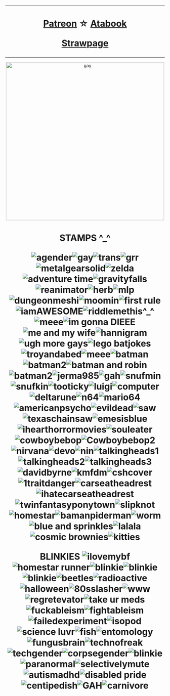  ***
<h1 align="center">   
  
[Patreon](https://www.patreon.com/riddlemorgue/about)
☆ [Atabook](https://riddlemorgue.atabook.org/) 

[Strawpage](https://hal-emmerich.straw.page/) 
</h1>

***
<p align="center">
<img width="500" alt="gay" src="https://64.media.tumblr.com/c7f03399aca84607254533eea0aef374/72585813b63f7be6-a8/s1280x1920/9c907f660b94e70ee86c2dea0cd2716ba1a0fb5c.pnj">
<p> 

<h1 align="center">  
STAMPS ^_^  
  
![agender](https://64.media.tumblr.com/d0e7fdf8fd808a59c794bac370084a10/85e0f5d14f85bcb6-c4/s100x200/a9da74d7a58a2bb03fff7a783bc6964ffb1c4bb6.pnj)![gay](https://64.media.tumblr.com/43880b96b9bf4f5da0d1b2cb071ecef8/d7d529b67f874c85-16/s100x200/74acd2a5925d6bf324a93cae32c7214f052649d8.pnj)![trans](https://64.media.tumblr.com/03e89ffc0b703f60ba8acdf92774e565/beec7440bc92a6a5-b7/s100x200/3586d6d98dca9212bf9e875c64adcaeb35022b71.pnj)![grr](https://github.com/user-attachments/assets/d417dd25-680e-41c0-9899-71cd62e49001)![metalgearsolid](https://64.media.tumblr.com/66148129afda7c853d13ec4f4f1ea72c/tumblr_prx1b13pVx1xzybrpo1_100.gifv)![zelda](https://64.media.tumblr.com/a3ba978a589d64a21094bac3e60c65b9/tumblr_ptbgowgMb41xzybrpo3_100.pnj)![adventure time](https://64.media.tumblr.com/8a31e78f49065985ab23475da01b56c8/09754a608e07afc2-c7/s100x200/5a348b6985778c8e75a741069db298687ed4e735.pnj)![gravityfalls](https://64.media.tumblr.com/2a106033b18eb09944dc25269874d9ee/d8d8cf49230dd280-2a/s100x200/6daa357dcf5bcab439799e4c411841e2a9752613.gifv)![reanimator](https://64.media.tumblr.com/f692f92b5322fe3378000eae4e3c28c9/6a42514c3ffcfcbf-38/s100x200/d1951410e2611c314dd4573d7ccdcecbbc334937.pnj)![herb](https://64.media.tumblr.com/0796d71bf8403100e7e284e8f5762570/859dad767039a52d-7c/s100x200/d1b48586209019cf8ca23d604437e4c26806fe03.jpg)![mlp](https://64.media.tumblr.com/53fe3f4fb1e6a58435d29621bff55bca/5893bcc3b4ba9f5b-db/s250x250_c1/a91371a55be5de21c314f109a54a8f943eef9b18.gifv)![dungeonmeshi](https://64.media.tumblr.com/7ef45c1787a03b7759abbc42cc90fe87/b553fbecacc6e296-58/s100x200/7ff9093e8100769e5c520f2d62f78bab31eda61d.gifv)![moomin](https://64.media.tumblr.com/ae1d3d24e6902ffe9ef4fc1773b2eeb5/85f4f2fed7740bac-ee/s100x200/9e8f69d5d8487f6b979433605319779cf37da37f.pnj)![first rule](https://64.media.tumblr.com/64462f504ecec24bf905042c1cb97c87/4fa61a748f70571b-93/s100x200/94df7bc64a2c998b7002d4c8e5d90083cc15afce.pnj)![iamAWESOME](https://64.media.tumblr.com/e496114841373a8802a4a254b6f70236/430287f45c8133f7-ea/s100x200/d2d921aaa351a258bf7d481b62327f4a4f176f52.gifv)![riddlemethis^_^](https://64.media.tumblr.com/cd2c94815f01582c97d03a5f71f1a651/c7ec99018e074490-e5/s100x200/58a5398daac9786719edf40d3f7f14ae3cc68a34.gifv)![meee](https://64.media.tumblr.com/df3d0153bf24f6412d750f5de3cd45b2/ba20ff6339b392ae-f1/s100x200/864b90c0432bec0b517f50e92fa5620ca157eb08.pnj)![im gonna DIEEE](https://64.media.tumblr.com/2539de4884a6f3cfb3f747627dce3c07/fb50ac80fc4f5352-2b/s250x400/a26516721d8fc124dc449cca78bc077a36db1eed.gifv)![me and my wife](https://github.com/user-attachments/assets/c068e9ff-e8bd-41b9-9c62-22b6a18b152d)![hannigram](https://github.com/user-attachments/assets/50545d32-7d4f-48e8-bb10-53b12731fc1a)![ugh more gays](https://64.media.tumblr.com/4e3b03eb093853316498338fd8d3f2ae/4fbac6bde9a4b220-b9/s100x200/1e94ae657e3f86f85fef0691f4c70d25196b085d.pnj)![lego batjokes](https://github.com/user-attachments/assets/82258116-2a13-45dc-88ad-f2bc63c4a401)![troyandabed](https://64.media.tumblr.com/030ebc34c0b6ab9ba31a44ad020d3629/85f4f2fed7740bac-f0/s100x200/5c9579b72abb8a04afb5dcef442e9b375d67946d.gifv)![meee](https://64.media.tumblr.com/09bfcc07d718e7c41d3621771271b21f/4fbac6bde9a4b220-5d/s100x200/b7da63e428e00a96ae0d43d1a604d615bf8fe1ec.pnj)![batman](https://64.media.tumblr.com/f0c0e098e1ba0aab9973ab3cf821a30d/acb7fad734947539-a7/s100x200/e3c255aa17df010add5c2790723e5e36b488883b.pnj)![batman2](https://64.media.tumblr.com/b7320985e1bf0472d2373ffe5c010b49/a16a1e336682ecbc-51/s100x200/9638a8477a0db2391da175f7e2b7f0217fbd4f1a.gifv)![batman and robin](https://64.media.tumblr.com/3548524078b372623bd47404edb59944/a16a1e336682ecbc-b4/s250x400/02fc2242858846520fc5f5f53c9ab3f6825cb68c.gifv)![batman2](https://64.media.tumblr.com/b94e18d7ad8e7f69067c0b1b087dee0a/a16a1e336682ecbc-98/s100x200/3131ddfc72c43da0ecce8c047c4c14516ca1370c.gifv)![jerma985](https://github.com/user-attachments/assets/3b531fe8-e2fa-4d64-b35b-054a1d80afbd)![gah](https://64.media.tumblr.com/4b73ba40baccc9a0ce93e00b478d09b7/2c56ced0da2eab54-49/s100x200/2b81081eaab1a07321d8960ab843c2dc089f02c8.gifv)![snufmin](https://64.media.tumblr.com/5feba9ad066bfc9a4e3b857d1c71dda4/8a52b2cab4f6f81a-fe/s100x200/07fe3475b4fd29be2f2cd107c9a8c1f961b2294e.gifv)![snufkin](https://64.media.tumblr.com/58700c9a5186e026cf143cfb92d4c043/tumblr_pub37jYcn21xbgu08o1_100.pnj)![tooticky](https://64.media.tumblr.com/32a8d302eb091fbe2c841938f7976ae4/b98e3ed292245e5d-55/s100x200/f6b7ff60fd58c3a9e6842bae0ab2f10866e74925.webp)![luigi](https://64.media.tumblr.com/229d317c95cfa8881fde2576687feb25/eae413e76838873a-58/s100x200/b58289e1fbab0896a80d80acfabf8e03fa37552f.jpg)![computer](https://github.com/user-attachments/assets/eedc9883-cda5-4c26-bb02-ef28e26cac5c)![deltarune](https://64.media.tumblr.com/f0e21ac554a528afda1520a8f0276025/79d8b316934d24c3-14/s100x200/b1ee7ef79215e8a5a3a90c35c441c1e1f40ef669.gifv)![n64](https://64.media.tumblr.com/471c4729fc524e59de01e6707785c12a/542c1391a5391251-eb/s100x200/d95ce2fe04be5285d2a8aedf55f05995d2490f7e.gifv)![mario64](https://64.media.tumblr.com/077459a05a4765903092eecf58477d45/79d8b316934d24c3-80/s100x200/b5eeebd0e01ba3af35a469dc39ffaaa28fa7ef52.pnj)![americanpsycho](https://64.media.tumblr.com/077d497b257b0e7505f189196db59a6c/5aee31f2d9505402-1a/s100x200/eccb7e0b109f1590fd6c834cd74a50d35ec6dc2f.pnj)![evildead](https://64.media.tumblr.com/264e15acd4ec547cece9f210832f8d27/6a42514c3ffcfcbf-c5/s100x200/ebe72c5d10b9e2e4a2b582fc75ae725d4e74ccae.pnj)![saw](https://64.media.tumblr.com/74fed491b6940122c5f544767ff96e7c/6a42514c3ffcfcbf-54/s100x200/95952da3e6028eb6fc37496598bc155ec1765fbf.pnj)![texaschainsaw](https://64.media.tumblr.com/c9e81a1fd6ba7c7aef17141e7985c5d4/5aee31f2d9505402-66/s100x200/03d45fcd1d63f14f914dab3f8ee6f9a78838a6dc.pnj)![emesisblue](https://64.media.tumblr.com/5d9f295fb6a6c1ec3f9d791ab13eb06c/e3b9aeaa68cb58b7-4c/s100x200/567ce146ca04b488aacedd4adc2b2aa00f7590ce.pnj)![ihearthorrormovies](https://64.media.tumblr.com/29e5112e70f150e13d2de67c769549da/bfaaeb60d3ffc0b4-e1/s100x200/0a1b3b5a9ac4f758e4c6b9ea3fa99ab1080f66e8.pnj)![souleater](https://64.media.tumblr.com/daf3180e6f9f8d55311dcf78770053d1/tumblr_pbdch3Isuc1xz2nuuo9_100.gifv)![cowboybebop](https://64.media.tumblr.com/7cf60e2eac0d479b9d77e6f26e6c87aa/268d89e57bd8925f-30/s100x200/3565bc35460f2a1b420db201f957ee0b4f90064c.pnj)![Cowboybebop2](https://64.media.tumblr.com/fc094dc507d9c05b206e17e23ff2e167/268d89e57bd8925f-63/s100x200/f0a05329d572d2930277d5a2556a4ff4559b1325.pnj)![nirvana](https://64.media.tumblr.com/e43acd0a842595e9f98324a1aea69bfc/27f4cb35fefb8913-f5/s100x200/f9f539dbe939b1864cdc66238f63044196b72909.gifv)![devo](https://64.media.tumblr.com/d8f6a9efe7cba3964aa54ba6d786dabd/f9180f752a73d002-6f/s100x200/b77d65802d74efde7687fd97258890c632da67f8.pnj)![nin](https://64.media.tumblr.com/e2c6265dd84436fcd3a8f013ca8e476a/7c3dd077ed76e2f9-89/s100x200/93c2a697eac1744d7d29e67390c9485edbc0472e.pnj)![talkingheads1](https://64.media.tumblr.com/07d627e5c9da8de0a5729ad2dc30df32/92aea7c25c02da2e-8d/s100x200/bebeb72d96efb376d154b44dad4bbd8c3841e570.pnj)![talkingheads2](https://64.media.tumblr.com/1124dd57f1f4de8ade4c75f48f2eb428/92aea7c25c02da2e-2f/s100x200/8239599a89716b61e832eb0b8b68103da8bd4688.pnj)![talkingheads3](https://64.media.tumblr.com/6faa1a6ebf0b185875a0843bf3c3521f/9328aa9bfd3300b0-cd/s100x200/9b1792fb795dad6840299732668334b0cfba0485.pnj)![davidbyrne](https://64.media.tumblr.com/7b40808886e8757c96c97a1c1a04b2c5/9328aa9bfd3300b0-1e/s100x200/20001b3b9e42cb9d6e76d64af3e6c50568bc1e5d.gifv)![kmfdm](https://64.media.tumblr.com/7727558d37aa33a0f5cfe7511de21197/0ff738aae3bed445-ee/s100x200/85a5ff883c53274a4cf31a196ca1aac56afcc2eb.pnj)![cshcover](https://64.media.tumblr.com/c1c7c21f9913006aa28f415e6cb4a023/7504a3c8f68a98a9-33/s100x200/0a8133671dfd362956875ec6c3f929b705d4e384.pnj)![1traitdanger](https://64.media.tumblr.com/3bb52682edb86c5ca01e01fe0476fa5b/69ccfde05c8d9754-f5/s100x200/869458cf79815d44c518bde7832d174aa3d47c79.pnj)![carseatheadrest](https://64.media.tumblr.com/b932c992a66b8e223c3e01385edd6c6e/e16d9c3fd8438e13-bd/s100x200/137902ac14ba8c31abd2a4c2f5c87b422443054d.pnj)![ihatecarseatheadrest](https://64.media.tumblr.com/b83fd7eb013be6e4282d6d8433f736df/7504a3c8f68a98a9-ce/s100x200/5e823e3e0d8be8eacabb58e56e8fc4838bc92f89.pnj)![twinfantasyponytown](https://64.media.tumblr.com/78b16292370f60b66bfde5049c5bf035/69ccfde05c8d9754-9e/s100x200/bbb2e91b6d469c97c929ffaabd2673bebf18e146.pnj)![slipknot](https://64.media.tumblr.com/a906ffa99c2421454a16e7dc0352305b/c937cea2bae71fd6-d1/s100x200/70f929d5d922adef60f81d4b2618619bab524fed.pnj)![homestar](https://64.media.tumblr.com/caef67306b5c5e26c096c2f9f9398738/88bfbc9ecb87905e-1c/s100x200/b73d95611ea8830ca4d933f4bda5c87a05c88851.pnj)![bamanpiderman](https://64.media.tumblr.com/c545bdcf762f56a345ee981e75d2bd11/762a7abac4831275-1f/s100x200/37e530d5586419c315529553f742be90a1ab0704.gifv)![worm](https://64.media.tumblr.com/6e8cee557f7b80e5cf1649bd3a86e1b1/3caea98c88e64bec-41/s100x200/8656f761cf508b995946fb5852426d24a6659e8f.jpg)![blue and sprinkles](https://64.media.tumblr.com/9b7c38a672fddd5e96e32e608b600cc9/a9f83b6af483b6c3-58/s100x200/a84352c37dd92bec759cfd7d01aa042e0fe67320.gifv)![lalala](https://64.media.tumblr.com/2c2c459a6d33e068ec5c193ae5782444/acd5f42c3f4a5236-cc/s100x200/7ec82c47b6b8d8c1a40f64cb6895dc046a0bf7c3.jpg)![cosmic brownies](https://64.media.tumblr.com/04142dcfa579d702adb6d23883944bb0/d8d8cf49230dd280-93/s100x200/4ee85df29e23042a29e48d492c6f8a6383285f25.pnj)![kitties](https://64.media.tumblr.com/32e687fcf65d0c37a2f311e184bb011b/4294f7f3f4b88231-f3/s100x200/f5cc2e96349c0fb88dcdd76986d1024eeaa9f826.gifv)

BLINKIES 
![ilovemybf](https://blinkies.neocities.org/b/display/0026-iheart2.gif)![homestar runner](https://64.media.tumblr.com/897d2acf92b53fb631ee1b8257cbda75/d7c3dd5857464115-ac/s250x400/6ec371e83ab79c6880af9ce8aec16fceecf08d3b.gifv)![blinkie](https://64.media.tumblr.com/6e6d81a58af05b383c16e4cefa1c11b0/c7ec99018e074490-84/s250x400/328db96197906f50a0b4c5468345f960af305d41.gifv)![blinkie](https://64.media.tumblr.com/ad2662bd643afc8c5bff080e81f93d87/c7ec99018e074490-ee/s250x400/a12919c0dfc4e975eed4a978d187ef25b4985c4a.gifv)![blinkie](https://64.media.tumblr.com/fef73f6e41bd21177a19e52d98418cf9/acbffc6c7e51333b-01/s250x400/51447432ef333fe49b15bc4177a66df98c4c9318.gifv)![beetles](https://64.media.tumblr.com/f6cd27e7d5038c05eb17eed500ba9685/254dec1ce103e62a-90/s250x400/0a9d1b89d6b3b3277548dfa14ba330fcd158888d.gifv)![radioactive](https://64.media.tumblr.com/67228cdbb06e89fc2056dc819b443f72/254dec1ce103e62a-68/s250x400/44ca5188cd816bceb3bec67a4211469953517c08.gifv)![halloween](https://64.media.tumblr.com/be10635a4ce9596830f9adc2605b3908/4889630ae28e68e6-c2/s250x400/3e49a5cd0fd81e8a23f536ad5d7a9fd2fcab1ab1.gifv)![80sslasher](https://64.media.tumblr.com/e2a1681cbcc27f6417b0d8ccca30b7b1/4889630ae28e68e6-d8/s250x400/e2d7631f95c441510187fb828506acf7dfe98704.gifv)![www](https://64.media.tumblr.com/e874ce99c0609234410c28e02c6a4bcf/2fe0cef72a93c730-0a/s250x400/dc605cc7670ec3a7be5e603b5f9f45048412812d.gifv)![regretevator](https://64.media.tumblr.com/c6b195cb7f5a45a42993cb0eb933fa6f/2fe0cef72a93c730-f6/s250x400/9cfb0111958fb4ff7c42d86cbb9076bf145f3696.gifv)![take ur meds](https://64.media.tumblr.com/11a818d960d8b03ecfa224a8d7b2031c/943c5ba1a533e73b-17/s250x400/f83d743d98800821b7cce91a00e9f06833ee68ef.gifv)![fuckableism](https://64.media.tumblr.com/e55cf4537228de3197482d055618132e/ede2260b21432ca7-a7/s250x400/0f3f1f31a585b45d7105c9dabd9267dd0744f944.gifv)![fightableism](https://64.media.tumblr.com/4394d81be81463d5f9990978275957b9/1abb9e5846645998-db/s250x400/0bb41f49ddc2d433061b1fc44c62edcb90f678fa.gifv)![failedexperiment](https://64.media.tumblr.com/17252dac1c68675520b69adefa42242b/26f6392655aacdf9-bc/s250x400/b190593895fdd1ae61013ca7275cba89b823762c.gifv)![isopod](https://64.media.tumblr.com/1f58f478cbd1a5bbdfa00560150396e4/26f6392655aacdf9-b5/s250x400/3198c8d3dee82b0fe309651c3e6d207125a81d39.gifv)![science luvr](https://64.media.tumblr.com/f6b0e9bf7586d852d255b3c701a4ec23/c9454ba6d5db0322-5d/s250x400/e4365406420f83290ea109cb448c62d4792889fd.gifv)![fish](https://64.media.tumblr.com/fe2c0e83623a597d689cbbd40d2cf023/73fc6aee579bb9c9-4c/s250x400/030911de9d9bd0026eb41eae86301e52fd2b4235.gifv)![entomology](https://64.media.tumblr.com/34b77d42c84fc90230aa451a466bd297/6214c27e74f53b56-ae/s250x400/c52ba89ecc753106d38de25d25d5ace8f7cecf45.gifv)![fungusbrain](https://64.media.tumblr.com/0992ff597871f409ff1eabe84d235e9e/c31d53c05dc221a7-0e/s250x400/9102a289c537081e483c7ac6fe253fa29d92b103.gifv)![technofreak](https://64.media.tumblr.com/17f108e7ec1f0f4e0de09f7e110c603c/83b700c891cd181e-56/s250x400/230f5d1f904027ff1206e64ec366b7c2fd7667ed.gifv)![techgender](https://64.media.tumblr.com/4e75b8e1b42b3c229f6dcda5e7d82a9b/2a71b3feb9f18118-72/s250x400/99cebeb043379b763cdf8c3c847096804fd63528.gifv)![corpsegender](https://64.media.tumblr.com/3984743c8f8aff9ff8b7d3db366a0a6b/2bacbe891b14f4e5-e8/s250x400/8a77140e36c7ba7547dc55f7b7b615b0126c3763.gifv)![blinkie](https://64.media.tumblr.com/c36448399ba77ce38e6e275ad2c30ecf/4889630ae28e68e6-cd/s250x400/e5d9438bbb9c0314ba6f53db5e645cf46bacb6e5.gifv)![paranormal](https://64.media.tumblr.com/1102cc312d5858bac3e7a34b5931d873/4bc0c94f319ee9f7-d0/s250x400/d7211d8d16be838f951d268fa26579d7f2dc016e.gifv)![selectivelymute](https://64.media.tumblr.com/df2155602edaaf98b2dd6421047692d6/a639cd0bda95f1ad-c8/s250x400/6ae08d63af27dab4d37fbc0a13f7f46b2ae4e5f4.gifv)![autismadhd](https://64.media.tumblr.com/336321fa8994c638bf59e5c05cc8e2de/a639cd0bda95f1ad-91/s250x400/6010cd936fc73a81824060c0e832f820c3c75b67.gifv)![disabled pride](https://64.media.tumblr.com/e7f06bb2cde5cbdc9d21e5dd4215b8c9/f20f0731857f3568-2c/s250x400/33ae3e9e388b40f9767104a305c543cddceee342.gifv)![centipedish](https://64.media.tumblr.com/62b9aedeec01ca026b895da5dc18f8a7/26f6392655aacdf9-a2/s250x400/04f9a5546dc9f4a3076ca0e3b060c74784e7ca10.gifv)![GAH](https://64.media.tumblr.com/51ee794859c44a31a7ed4f3c3739fa2d/5199c0630fadfcc3-3b/s250x400/4ae375550a2b8a38398643b8b8f26aa4850fbc7b.gifv)![carnivore](https://64.media.tumblr.com/a4e1f92fcfdc89dd482b3f57ac251bd3/e307992e94ba0919-04/s250x400/46d9942692d73a7634b9d94fa50e9159e2b44ff5.gifv)   
</h1>
<!--
**riddlemorgue/riddlemorgue** is a ✨ _special_ ✨ repository because its `README.md` (this file) appears on your GitHub profile.

Here are some ideas to get you started:

- 🔭 I’m currently working on ...
- 🌱 I’m currently learning ...
- 👯 I’m looking to collaborate on ...
- 🤔 I’m looking for help with ...
- 💬 Ask me about ...
- 📫 How to reach me: ...
- 😄 Pronouns: ...
- ⚡ Fun fact: ...
-->
